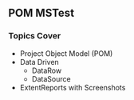 ## POM MSTest

### Topics Cover

- Project Object Model (POM)
- Data Driven
    - DataRow
    - DataSource
- ExtentReports with Screenshots
